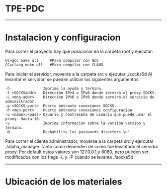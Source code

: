 # TPE-PDC

-----------------------------------------------------------------------------------
# Instalacion y configuracion

Para correr el proyecto hay que posicionar en la carpeta root y ejecutar:

```
CC=gcc make all     #Para compilar con GCC
CC=clang make all   #Para compilar con CLANG
```

Para iniciar el servidor, moverse a la carpeta src y ejecutar ./socks5d
Al levantar el servidor, se pueden utilizar los siguientes argumentos:

    -h               Imprime la ayuda y termina.
    -l <SOCKSaddr>   Dirección IPv4 o IPv6 donde servirá el proxy SOCKS.
    -L <mng-addr>    Dirección IPv6 o IPV6 donde servirá el servicio de administrador.
    -p <SOCKS-port>  Puerto entrante conexiones SOCKS.
    -P <mgn-port>    Puerto entrante conexiones configuracion
    -u <name>:<pass> Usuario y contraseña de usuario que puede usar el proxy. Hasta 10.
    -v               Imprime información sobre la versión versión y termina.
    -N               Deshabilita los passwords disectors.\n"

Para correr el cliente administrador, moverse a la carpeta src y ejercutar ./alpha_manager <addr> <port>
Tanto <addr> como <port> dependen de como fue levantado el servidor proxy.
Por default estos valores son 127.0.0.1 y 8080, pero pueden ser modificados con los flags -L y -P cuando se levanta ./socks5d

-----------------------------------------------------------------------------------
# Ubicación de los materiales
